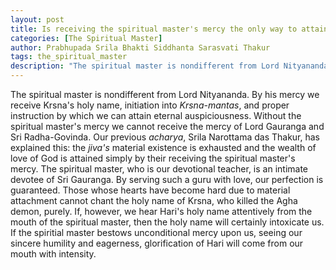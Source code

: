 ```yaml
---
layout: post
title: Is receiving the spiritual master's mercy the only way to attain Krsna's mercy?
categories: [The Spiritual Master]
author: Prabhupada Srila Bhakti Siddhanta Sarasvati Thakur
tags: the_spiritual_master
description: "The spiritual master is nondifferent from Lord Nityananda. By his mercy we receive Krsna's holy name, initiation into *Krsna-mantas*, and proper instruction by which we can attain eternal auspiciousness. Without the spiritual master's mercy we cannot receive the mercy of Lord Gauranga and Sri Radha-Govinda. Our previous *acharya*, Srila Narottama das Thakur, has explained this: the *jiva's* material existence is exhausted and the wealth of love of God is attained simply by their receiving the spiritual master's mercy. The spiritual master, who is our devotional teacher, is an intimate devotee of Sri Gauranga. By serving such a guru with love, our perfection is guaranteed."
---
```




The spiritual master is nondifferent from Lord Nityananda. By his mercy we receive Krsna's holy name, initiation into *Krsna-mantas*, and proper instruction by which we can attain eternal auspiciousness. Without the spiritual master's mercy we cannot receive the mercy of Lord Gauranga and Sri Radha-Govinda. Our previous *acharya*, Srila Narottama das Thakur, has explained this: the *jiva's* material existence is exhausted and the wealth of love of God is attained simply by their receiving the spiritual master's mercy. The spiritual master, who is our devotional teacher, is an intimate devotee of Sri Gauranga. By serving such a guru with love, our perfection is guaranteed. Those whose hearts have become hard due to material attachment cannot chant the holy name of Krsna, who killed the Agha demon, purely. If, however, we hear Hari's holy name attentively from the mouth of the spiritual master, then the holy name will certainly intoxicate us. If the spiritial master bestows unconditional mercy upon us, seeing our sincere humility and eagerness, glorification of Hari will come from our mouth with intensity.
